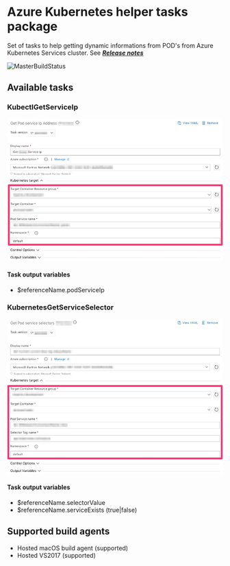 # Azure Kubernetes helper tasks package
Set of tasks to help getting dynamic informations from POD's from Azure Kubernetes Services cluster. See ***[Release notes](https://github.com/expertasolutions/AKSToolsSet/releases)***

![MasterBuildStatus](https://dev.azure.com/experta/Community/_apis/build/status/expertasolutions.AKSToolsSet?branchName=master)

## Available tasks

### KubectlGetServiceIp
![KubectlGetServiceIp_Task_inputs](img/v1/getServiceIp.v1.jpg)

#### Task output variables
- $referenceName.podServiceIp

### KubernetesGetServiceSelector
![KubectlGetServiceSelector_Task_inputs](img/v1/getSelectorValue.v1.jpg)

#### Task output variables
- $referenceName.selectorValue
- $referenceName.serviceExists (true|false)

## Supported build agents
- Hosted macOS build agent (supported)
- Hosted VS2017 (supported)
